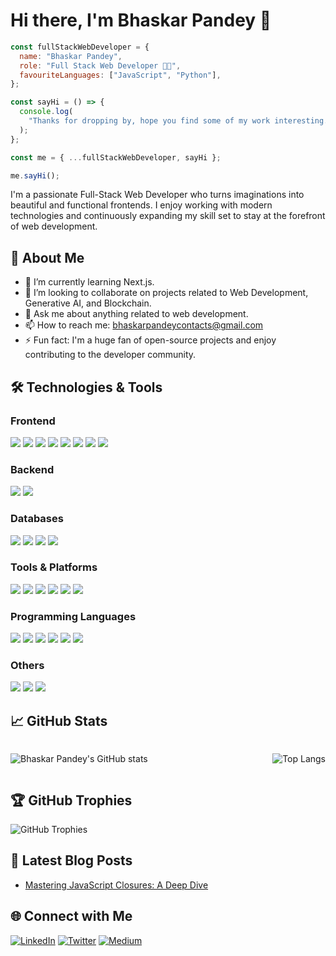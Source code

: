 # Hi there, I'm Bhaskar Pandey 👋

```javascript
const fullStackWebDeveloper = {
  name: "Bhaskar Pandey",
  role: "Full Stack Web Developer 👨‍💻",
  favouriteLanguages: ["JavaScript", "Python"],
};

const sayHi = () => {
  console.log(
    "Thanks for dropping by, hope you find some of my work interesting."
  );
};

const me = { ...fullStackWebDeveloper, sayHi };

me.sayHi();
```

<!-- ![Header Image](https://source.unsplash.com/random/1600x400?technology) -->

I'm a passionate Full-Stack Web Developer who turns imaginations into beautiful and functional frontends. I enjoy working with modern technologies and continuously expanding my skill set to stay at the forefront of web development.

## 🚀 About Me

- 🌱 I’m currently learning Next.js.
- 👯 I’m looking to collaborate on projects related to Web Development, Generative AI, and Blockchain.
- 💬 Ask me about anything related to web development.
- 📫 How to reach me: [bhaskarpandeycontacts@gmail.com](mailto:bhaskarpandeycontacts@gmail.com)
- ⚡ Fun fact: I'm a huge fan of open-source projects and enjoy contributing to the developer community.

## 🛠️ Technologies & Tools

### Frontend

<p>
  <img src="https://img.shields.io/badge/-HTML5-E34F26?style=flat-square&logo=html5&logoColor=white"/>
  <img src="https://img.shields.io/badge/-CSS3-1572B6?style=flat-square&logo=css3"/>
  <img src="https://img.shields.io/badge/-JavaScript-F7DF1E?style=flat-square&logo=javascript&logoColor=black"/>
  <img src="https://img.shields.io/badge/-React-61DAFB?style=flat-square&logo=react&logoColor=black"/>
  <img src="https://img.shields.io/badge/-Next.js-000000?style=flat-square&logo=nextdotjs&logoColor=white"/>
  <img src="https://img.shields.io/badge/-Vue.js-4FC08D?style=flat-square&logo=vue.js&logoColor=white"/>
  <img src="https://img.shields.io/badge/-Tailwind%20CSS-38B2AC?style=flat-square&logo=tailwind-css&logoColor=white"/>
  <img src="https://img.shields.io/badge/-Figma-F24E1E?style=flat-square&logo=figma&logoColor=white"/>
</p>

### Backend

<p>
  <img src="https://img.shields.io/badge/-Node.js-339933?style=flat-square&logo=node.js&logoColor=white"/>
  <img src="https://img.shields.io/badge/-Next.js-000000?style=flat-square&logo=nextdotjs&logoColor=white"/>
</p>

### Databases

<p>
  <img src="https://img.shields.io/badge/-MongoDB-47A248?style=flat-square&logo=mongodb&logoColor=white"/>
  <img src="https://img.shields.io/badge/-MySQL-4479A1?style=flat-square&logo=mysql&logoColor=white"/>
  <img src="https://img.shields.io/badge/-PostgreSQL-336791?style=flat-square&logo=postgresql&logoColor=white"/>
  <img src="https://img.shields.io/badge/-Firebase-FFCA28?style=flat-square&logo=firebase&logoColor=white"/>
</p>

### Tools & Platforms

<p>
  <img src="https://img.shields.io/badge/-VS%20Code-007ACC?style=flat-square&logo=visual-studio-code&logoColor=white"/>
  <img src="https://img.shields.io/badge/-Git-F05032?style=flat-square&logo=git&logoColor=white"/>
  <img src="https://img.shields.io/badge/-Linux-FCC624?style=flat-square&logo=linux&logoColor=black"/>
  <img src="https://img.shields.io/badge/-Docker-2496ED?style=flat-square&logo=docker&logoColor=white"/>
  <img src="https://img.shields.io/badge/-AWS-232F3E?style=flat-square&logo=amazon-aws&logoColor=white"/>
  <img src="https://img.shields.io/badge/-GCP-4285F4?style=flat-square&logo=google-cloud&logoColor=white"/>
</p>

### Programming Languages

<p>
  <img src="https://img.shields.io/badge/-Python-3776AB?style=flat-square&logo=python&logoColor=white"/>
  <img src="https://img.shields.io/badge/-C-A8B9CC?style=flat-square&logo=c&logoColor=black"/>
  <img src="https://img.shields.io/badge/-C++-00599C?style=flat-square&logo=c%2B%2B&logoColor=white"/>
  <img src="https://img.shields.io/badge/-Go-00ADD8?style=flat-square&logo=go&logoColor=white"/>
  <img src="https://img.shields.io/badge/-JavaScript-F7DF1E?style=flat-square&logo=javascript&logoColor=black"/>
  <img src="https://img.shields.io/badge/-PHP-777BB4?style=flat-square&logo=php&logoColor=white"/>
</p>

### Others

<p>
  <img src="https://img.shields.io/badge/-Pandas-150458?style=flat-square&logo=pandas&logoColor=white"/>
  <img src="https://img.shields.io/badge/-TensorFlow-FF6F00?style=flat-square&logo=tensorflow&logoColor=white"/>
  <img src="https://img.shields.io/badge/-Unity-000000?style=flat-square&logo=unity&logoColor=white"/>
</p>

## 📈 GitHub Stats
<div style="display: flex; justify-content: space-between;">

![Bhaskar Pandey's GitHub stats](https://github-readme-stats.vercel.app/api?username=chikkibum&show_icons=true&theme=radical)

![Top Langs](https://github-readme-stats.vercel.app/api/top-langs/?username=chikkibum&layout=compact&theme=radical)

</div>



## 🏆 GitHub Trophies

![GitHub Trophies](https://github-profile-trophy.vercel.app/?username=chikkibum&theme=radical)


<!--## 📌 Pinned Repositories

[![Perfect-threads](https://github-readme-stats.vercel.app/api/pin/?username=chikkibum&repo=Perfect-threads&theme=radical)](https://github.com/chikkibum/Perfect-threads)
-->
## 📝 Latest Blog Posts

- [Mastering JavaScript Closures: A Deep Dive](https://medium.com/@bhaskar-pandey/mastering-javascript-closures-a-deep-dive-3e347d95aea8)

## 🌐 Connect with Me

[![LinkedIn](https://img.shields.io/badge/-LinkedIn-0077B5?style=flat-square&logo=linkedin&logoColor=white)](https://www.linkedin.com/in/dev-bhaskar/)
[![Twitter](https://img.shields.io/badge/-Twitter-1DA1F2?style=flat-square&logo=twitter&logoColor=white)](https://x.com/Bhaskar_690)
[![Medium](https://img.shields.io/badge/-Medium-12100E?style=flat-square&logo=medium&logoColor=white)](https://medium.com/@bhaskar-pandey)

